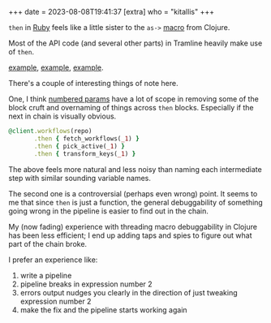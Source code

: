 +++
date = 2023-08-08T19:41:37
[extra]
who = "kitallis"
+++

`then` in [Ruby](https://apidock.com/ruby/v2_6_3/Object/then) feels like a little sister to the `as->` [macro](https://clojuredocs.org/clojure.core/as-%3E) from Clojure.

Most of the API code (and several other parts) in Tramline heavily make use of `then`.

[example](https://github.com/tramlinehq/tramline/blob/main/app/libs/installations/github/api.rb#L20), [example](https://github.com/tramlinehq/tramline/blob/main/app/libs/installations/gitlab/api.rb#L62), [example](https://github.com/tramlinehq/tramline/blob/main/app/libs/installations/google/firebase/api.rb#L49).

There's a couple of interesting things of note here.

One, I think [numbered params](https://ruby-doc.org/core-2.7.0/Proc.html#class-Proc-label-Numbered+parameters) have a lot of scope in removing some of the block cruft and overnaming of things across `then` blocks. Especially if the next in chain is visually obvious.

```ruby
@client.workflows(repo)
       .then { fetch_workflows(_1) }
       .then { pick_active(_1) }
       .then { transform_keys(_1) }
```

The above feels more natural and less noisy than naming each intermediate step with similar sounding variable names.

The second one is a controversial (perhaps even wrong) point. It seems to me that since `then` is just a function, the general debuggability of something going wrong in the pipeline is easier to find out in the chain.

My (now fading) experience with threading macro debuggability in Clojure has been less efficient; I end up adding taps and spies to figure out what part of the chain broke.

I prefer an experience like:

1. write a pipeline
2. pipeline breaks in expression number 2
3. errors output nudges you clearly in the direction of just tweaking expression number 2
4. make the fix and the pipeline starts working again
